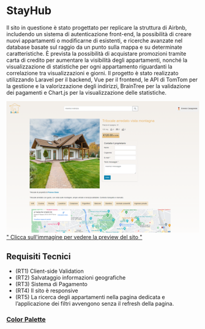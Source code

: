 # StayHub
Il sito in questione è stato progettato per replicare la struttura di Airbnb, includendo un sistema di autenticazione front-end, la possibilità di creare nuovi appartamenti o modificarne di esistenti, e ricerche avanzate nel database basate sul raggio da un punto sulla mappa e su determinate caratteristiche. È prevista la possibilità di acquistare promozioni tramite carta di credito per aumentare la visibilità degli appartamenti, nonché la visualizzazione di statistiche per ogni appartamento riguardanti la correlazione tra visualizzazioni e giorni. Il progetto è stato realizzato utilizzando Laravel per il backend, Vue per il frontend, le API di TomTom per la gestione e la valorizzazione degli indirizzi, BrainTree per la validazione dei pagamenti e Chart.js per la visualizzazione delle statistiche.

[![alt text{.img-prev}](https://github.com/Andrea-Calligari/boolbnb-team-6/blob/main/StayHub.png?raw=true)](https://pj-preview-video.netlify.app/stayhub)
 [" Clicca sull'immagine per vedere la preview del sito "](https://pj-preview-video.netlify.app/stayhub)

## Requisiti Tecnici
 - (RT1) Client-side Validation 
 - (RT2) Salvataggio informazioni geografiche 
 - (RT3) Sistema di Pagamento 
 - (RT4) Il sito è responsive 
 - (RT5) La ricerca degli appartamenti nella pagina dedicata e l’applicazione dei filtri avvengono senza il refresh della pagina.


 ### [Color Palette](https://github.com/Andrea-Calligari/boolbnb-team-6/blob/main/palette.png)


